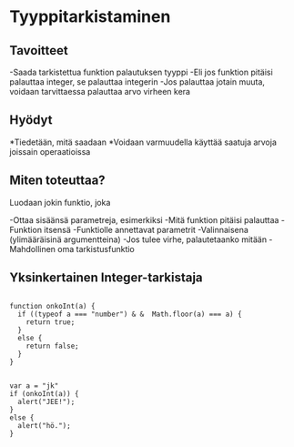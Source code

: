 Tyyppitarkistaminen
===================

Tavoitteet
----------

-Saada tarkistettua funktion palautuksen tyyppi
-Eli jos funktion pitäisi palauttaa integer, se palauttaa integerin
-Jos palauttaa jotain muuta, voidaan tarvittaessa palauttaa arvo virheen kera

Hyödyt
------

*Tiedetään, mitä saadaan
*Voidaan varmuudella käyttää saatuja arvoja joissain operaatioissa

Miten toteuttaa?
----------------

Luodaan jokin funktio, joka

-Ottaa sisäänsä parametreja, esimerkiksi
-Mitä funktion pitäisi palauttaa
-Funktion itsensä
-Funktiolle annettavat parametrit
-Valinnaisena (ylimääräisinä argumentteina)
-Jos tulee virhe, palautetaanko mitään
-Mahdollinen oma tarkistusfunktio

Yksinkertainen Integer-tarkistaja
---------------------------------

<pre><code>
function onkoInt(a) {
  if ((typeof a === "number") &amp; &amp;  Math.floor(a) === a) {
    return true;
  }
  else {
    return false;
  }
}
</br>
var a = "jk"
if (onkoInt(a)) {
  alert("JEE!");
}
else {
  alert("hö.");
}
</code></pre>

